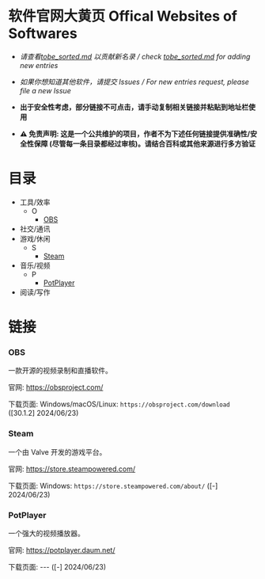 # 软件官网大黄页 Offical Websites of Softwares

-   _请查看[tobe_sorted.md](/tobe/tobe_sorted.md) 以贡献新名录 / check [tobe_sorted.md](/tobe/tobe_sorted.md) for adding new entries_
<!-- 

### {软件名称}

{一句话描述软件的功能}（! 请默认找到软件名称的用户知道该软件的功能，这里仅供用户核查使用）

官网: {官网/项目首页链接}

下载页面: {平台} : {下载直链} {([版本号(如可用)] 提交日期)}

-->

-   _如果你想知道其他软件，请提交 Issues / For new entries request, please file a new Issue_

-   **出于安全性考虑，部分链接不可点击，请手动复制相关链接并粘贴到地址栏使用**

-   **⚠️ 免责声明: 这是一个公共维护的项目，作者不为下述任何链接提供准确性/安全性保障 (尽管每一条目录都经过审核)。请结合百科或其他来源进行多方验证**

# 目录

-   工具/效率
    -   O
        -   [OBS](#OBS)
-   社交/通讯
-   游戏/休闲
    -   S
        -   [Steam](#Steam)
-   音乐/视频
    -   P
        -   [PotPlayer](#PotPlayer)
-   阅读/写作

# 链接

### OBS

一款开源的视频录制和直播软件。

官网: https://obsproject.com/

下载页面: Windows/macOS/Linux: `https://obsproject.com/download` ([30.1.2] 2024/06/23)

### Steam

一个由 Valve 开发的游戏平台。

官网: https://store.steampowered.com/

下载页面: Windows: `https://store.steampowered.com/about/` ([-] 2024/06/23)

### PotPlayer

一个强大的视频播放器。

官网: https://potplayer.daum.net/

下载页面: --- ([-] 2024/06/23)
